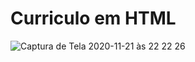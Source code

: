 # Curriculo em HTML
![Captura de Tela 2020-11-21 às 22 22 26](https://user-images.githubusercontent.com/66284603/99891369-149c7f00-2c48-11eb-82d5-5001d3cce275.jpg)
